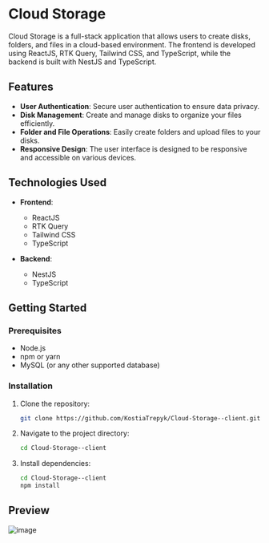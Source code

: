 # Cloud Storage

Cloud Storage is a full-stack application that allows users to create disks, folders, and files in a cloud-based environment. The frontend is developed using ReactJS, RTK Query, Tailwind CSS, and TypeScript, while the backend is built with NestJS and TypeScript.

## Features

- **User Authentication**: Secure user authentication to ensure data privacy.
- **Disk Management**: Create and manage disks to organize your files efficiently.
- **Folder and File Operations**: Easily create folders and upload files to your disks.
- **Responsive Design**: The user interface is designed to be responsive and accessible on various devices.

## Technologies Used

- **Frontend**:
  - ReactJS
  - RTK Query
  - Tailwind CSS
  - TypeScript

- **Backend**:
  - NestJS
  - TypeScript

## Getting Started

### Prerequisites

- Node.js
- npm or yarn
- MySQL (or any other supported database)

### Installation

1. Clone the repository:

   ```bash
   git clone https://github.com/KostiaTrepyk/Cloud-Storage--client.git
2. Navigate to the project directory:
   ```bash
   cd Cloud-Storage--client
3. Install dependencies:
   ```bash
   cd Cloud-Storage--client
   npm install

## Preview
![image](https://github.com/KostiaTrepyk/Cloud-Storage---client/assets/137499840/1579c3bd-40ac-41ac-b080-ab6b02bbdf40)

